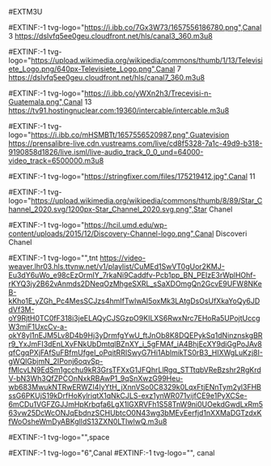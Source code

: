 #EXTM3U

#EXTINF:-1 tvg-logo="https://i.ibb.co/7Gx3W73/1657556186780.png",Canal 3
https://dslvfq5ee0geu.cloudfront.net/hls/canal3_360.m3u8

#EXTINF:-1 tvg-logo="https://upload.wikimedia.org/wikipedia/commons/thumb/1/13/Televisiete_Logo.png/640px-Televisiete_Logo.png",Canal 7
https://dslvfq5ee0geu.cloudfront.net/hls/canal7_360.m3u8

#EXTINF:-1 tvg-logo="https://i.ibb.co/yWXn2h3/Trecevisi-n-Guatemala.png",Canal 13
https://tv91.hostingnuclear.com:19360/intercable/intercable.m3u8

#EXTINF:-1 tvg-logo="https://i.ibb.co/mHSMBTt/1657556520987.png",Guatevision
https://prensalibre-live.cdn.vustreams.com/live/cd8f5328-7a1c-49d9-b318-9190858d1826/live.isml/live-audio_track_0_0_und=64000-video_track=6500000.m3u8

#EXTINF:-1 tvg-logo="https://stringfixer.com/files/175219412.jpg",Canal 11

#EXTINF:-1 tvg-logo="https://upload.wikimedia.org/wikipedia/commons/thumb/8/89/Star_Channel_2020.svg/1200px-Star_Channel_2020.svg.png",Star Chanel

#EXTINF:-1 tvg-logo="https://hcil.umd.edu/wp-content/uploads/2015/12/Discovery-Channel-logo.png",Canal Discoveri Chanel

#EXTINF:-1 tvg-logo="",tnt
https://video-weaver.lhr03.hls.ttvnw.net/v1/playlist/CuMEd1SwVT0gUor2KMJ-Eu3dY6uWo_e98cEzOrmIY_7rkaNi9Caddfv-Pcb1pp_BN_PEIzE3rWplHOhf-rKYQ3jy2B62vAnmds2DNeqOzMhgeSXRL_sSaXDOmgQn2GcvE9UFW8NKeB-kKho1E_yZGh_Pc4MesSCJzs4hmIfTwlwAI5oxMk3LAtgDsOsUfXkaYoQy6JDdVf3M-oY9RjtH0TC0fF318i3jeELAQyCJSGzpO9KILXS6RwxNrc7EHoRa5UPojtUccgW3miF1UxcCv-a-okY8yl1nEJM5Lv8D4b9Hj3yDrmfgYwU_ftJnOb8K8DQEPykSq1dNinznskgBRr9_YxJmFI3dEnLXvFNkUbDmtqlBZnXY_i_5gFMAf_iA4BhjEcXY9diGgPoJAv8qfCgqPXjFAfSuFBfmUfgeI_oPqitRRISwyG7Hi1AblmikTS0rB3_HIXWgLuKzj8I-gWQlGbjmN_2IPonj6oqvSp-fMlcvLN9EdSm1gcchu9kR3GrsTFXxG1JFQhrLlRgq_STTtqbVReBzshr2RgKrdV-bN3Wh3QfZPCOnNxkRBAwP1_9qSnXwzG99Heu-wb683MwukNTRwERWZI4IyYtH_jXnnVSo0C8329k0LqxFtjENnTym2yl3FHBssG6PKUjS19kDrfHoKylriqtX1qNkCJLS-exz1ynWR071vijfCE9e1PyXCSe-6mCDu1VGFZGJJmHpKrbqfa6LgX1lGXRVFh1S58TnW9ni0UOekdGwdLxRm563vw25DcWcONJqEbdnzSCHUbtcO0N43wg3bMEvEerfjd1nXXMaDGTzdxKfWoOsheWmDyABKglldS13ZXN0LTIwlwQ.m3u8

#EXTINF:-1 tvg-logo="",space

#EXTINF:-1 tvg-logo="6",Canal
#EXTINF:-1 tvg-logo="", canal

